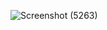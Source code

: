 ![Screenshot (5263)](https://user-images.githubusercontent.com/93985735/208554864-d96f82a4-9ea7-4190-84a3-6a4b6decae96.png)

